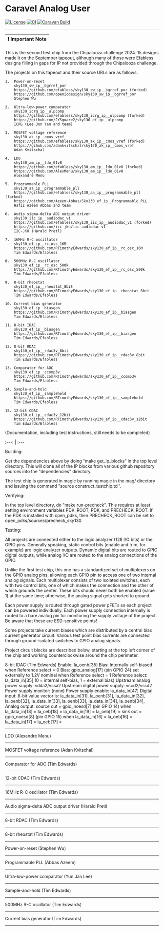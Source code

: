 # Caravel Analog User

[![License](https://img.shields.io/badge/License-Apache%202.0-blue.svg)](https://opensource.org/licenses/Apache-2.0) [![CI](https://github.com/efabless/caravel_user_project_analog/actions/workflows/user_project_ci.yml/badge.svg)](https://github.com/efabless/caravel_user_project_analog/actions/workflows/user_project_ci.yml) [![Caravan Build](https://github.com/efabless/caravel_user_project_analog/actions/workflows/caravan_build.yml/badge.svg)](https://github.com/efabless/caravel_user_project_analog/actions/workflows/caravan_build.yml)

---

| :exclamation: Important Note            |
|-----------------------------------------|

This is the second test chip from the Chipalooza challenge 2024.
15 designs made it on the September tapeout, although many of those were Efabless designs filling
in gaps for IP not provided through the Chipalooza challenge.

The projects on this tapeout and their source URLs are as follows:


	1.	Power-on-reset
		sky130_sw_ip__bgrref_por
		https://github.com/efabless/sky130_sw_ip__bgrref_por (forked)
		https://github.com/openicdesign/sky130_sw_ip__bgrref_por
		Stephen Wu

	2.	Ultra-low-power comparator
		sky130_icrg_ip__ulpcomp
		https://github.com/efabless/sky130_icrg_ip__ulpcomp (forked)
		https://github.com/JYSquare2/sky130_ef_ip__ulpcomp
		ICRG (Lee Jun Yan and team)

	3.	MOSFET voltage reference
		sky130_ak_ip__cmos_vref
		https://github.com/efabless/sky130_ak_ip__cmos_vref (forked)
		https://gihub.com/adankvitschal/sky130_ak_ip__cmos_vref
		Adan Kvitschal

	4.	LDO
		sky130_am_ip__ldo_01v8
		https://github.com/efabless/sky130_am_ip__ldo_01v8 (forked)
		https://github.com/AlexMenu/sky130_am_ip__ldo_01v8
		Alexandre Menu

	5.	Programmable PLL
		sky130_aa_ip__programmable_pll
		https://github.com/efabless/sky130_aa_ip__programmable_pll (forked)
		https://github.com/Azeem-Abbas/Sky130_ef_ip__Programmable_PLL
		Hafiz Azeem Abbas and team

	6.	Audio sigma-delta ADC output driver
		sky130_iic_ip__audiodac_v1
		https://github.com/efabless/sky130_iic_ip__audiodac_v1 (forked)
		https://github.com/iic-jku/iic-audiodac-v1
		IIC-JKU (Harald Pretl)

	7.	16MHz R-C oscillator
		sky130_ef_ip__rc_osc_16M
		https://github.com/RTimothyEdwards/sky130_ef_ip__rc_osc_16M
		Tim Edwards/Efabless

	8.	500MHz R-C oscillator
		sky130_ef_ip__rc_osc_500k
		https://github.com/RTimothyEdwards/sky130_ef_ip__rc_osc_500k
		Tim Edwards/Efabless

	9.	8-bit rheostat
		sky130_ef_ip__rheostat_8bit
		https://github.com/RTimothyEdwards/sky130_ef_ip__rheostat_8bit
		Tim Edwards/Efabless

	10.	Current bias generator
		sky130_ef_ip__biasgen
		https://github.com/RTimothyEdwards/sky130_ef_ip__biasgen
		Tim Edwards/Efabless

	11.	8-bit IDAC
		sky130_ef_ip__biasgen
		https://github.com/RTimothyEdwards/sky130_ef_ip__biasgen
		Tim Edwards/Efabless

	12.	8-bit RDAC
		sky130_ef_ip__rdac3v_8bit
		https://github.com/RTimothyEdwards/sky130_ef_ip__rdac3v_8bit
		Tim Edwards/Efabless

	13.	Comparator for ADC
		sky130_ef_ip__ccomp3v
		https://github.com/RTimothyEdwards/sky130_ef_ip__ccomp3v
		Tim Edwards/Efabless

	14.	Sample-and-hold
		sky130_ef_ip__samplehold
		https://github.com/RTimothyEdwards/sky130_ef_ip__samplehold
		Tim Edwards/Efabless

	15.	12-bit CDAC
		sky130_ef_ip__cdac3v_12bit
		https://github.com/RTimothyEdwards/sky130_ef_ip__cdac3v_12bit
		Tim Edwards/Efabless

(Documentation, including test instructions, still needs to be completed)

:---: | :---

Building:

Get the dependencies above by doing "make get_ip_blocks" in the top level
directory.  This will clone all of the IP blocks from various github
repository sources into the "dependencies" directory.

The test chip is generated in magic by running magic in the mag/ directory
and issuing the command "source construct_testchip.tcl".

Verifying:

In the top level directory, do "make run-precheck".  This requires at
least setting environment variables PDK_ROOT, PDK, and PRECHECK_ROOT.
If the PDK is installed with open_pdks, then PRECHECK_ROOT can be set
to open_pdks/sources/precheck_sky130.

Testing:

All projects are connected either to the logic analyzer (128 I/O bits) or
the GPIO pins.  Generally speaking, static control bits (enable and trim,
for example) are logic analyzer outputs.  Dynamic digital bits are routed
to GPIO digital outputs, while analog I/O are routed to the analog
connections of the GPIO.

Unlike the first test chip, this one has a standardized set of
multiplexers on the GPIO analog pins, allowing each GPIO pin to access
one of two internal analog signals.  Each multiplexer consists of two
isolated switches, each with two control bits, one of which makes the
connection and the other of which grounds the center.  These bits
should never both be enabled (value 1) at the same time;  otherwise,
the analog signal gets shorted to ground.

Each power supply is routed through gated power pFETs so each project
can be powered individually.  Each power supply connection internally
is routed to a bare analog pin for monitoring the supply voltage of
the project.  Be aware that these are ESD-sensitive points!

Some projects take current biases which are distributed by a central
bias current generator circuit.  Various test point bias currents are
connected through ground-isolated switches to GPIO analog signals.

Project circuit blocks are described below, starting at the top left
corner of the chip and working counterclockwise around the chip
perimeter.

8-bit IDAC
(Tim Edwards)
Enable:	la_oenb[35]
Bias:   Internally self-biased when Reference select = 0
Bias:	gpio_analog[17] (pin GPIO 24) set externally to 1.2V nominal
	when Reference select = 1
Reference select:  la_data_in[35] (0 = internal self-bias, 1 = external bias)
Upstream analog power supply: vdda2/vssa2
Upstream digital power supply: vccd2/vssd2
Power supply monitor:  (none)
Power supply enable: la_data_in[47]
Digital input:
	8-bit value vector is:
		la_data_in[31], la_oenb[31], la_data_in[32], la_oenb[32],
		la_data_in[33], la_oenb[33], la_data_in[34], la_oenb[34],
Analog output:
	source out = gpio_noesd[7] (pin GPIO 14) when
		la_data_in[18] =
		la_oeb[18] =
		la_data_in[19] =
		la_oeb[19] =
	sink out = gpio_noesd[8] (pin GPIO 15) when
		la_data_in[16] =
		la_oeb[16] =
		la_data_in[17] =
		la_oeb[17] =

---

LDO
(Alexandre Menu)

---

MOSFET voltage reference
(Adan Kvitschal)

---

Comparator for ADC
(Tim Edwards)

---

12-bit CDAC
(Tim Edwards)

---

16MHz R-C oscillator
(Tim Edwards)

---

Audio sigma-delta ADC output driver
(Harald Pretl)

---

8-bit RDAC
(Tim Edwards)

---

8-bit rheostat
(Tim Edwards)

---

Power-on-reset
(Stephen Wu)

---

Programmable PLL
(Abbas Azeem)

---

Ultra-low-power comparator
(Yun Jan Lee)

---

Sample-and-hold
(Tim Edwards)

---

500MHz R-C oscillator
(Tim Edwards)

---

Current bias generator
(Tim Edwards)

---

